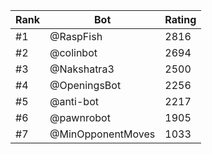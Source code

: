 Rank|Bot|Rating
---|---|---
#1|@RaspFish|2816
#2|@colinbot|2694
#3|@Nakshatra3|2500
#4|@OpeningsBot|2256
#5|@anti-bot|2217
#6|@pawnrobot|1905
#7|@MinOpponentMoves|1033
